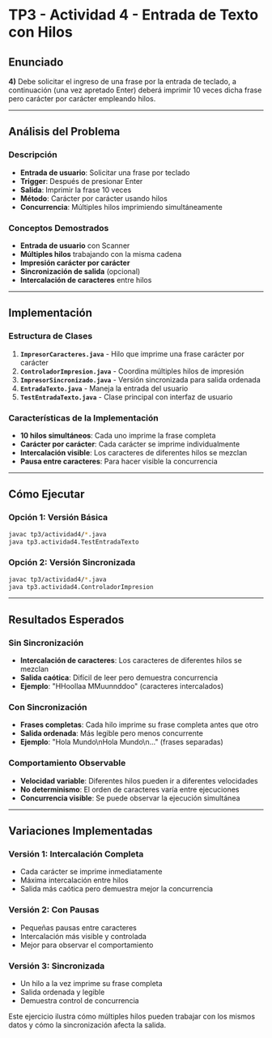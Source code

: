 # TP3 - Actividad 4 - Entrada de Texto con Hilos

## Enunciado

**4)** Debe solicitar el ingreso de una frase por la entrada de teclado, a continuación (una vez apretado Enter) deberá imprimir 10 veces dicha frase pero carácter por carácter empleando hilos.

---

## Análisis del Problema

### Descripción
- **Entrada de usuario**: Solicitar una frase por teclado
- **Trigger**: Después de presionar Enter
- **Salida**: Imprimir la frase 10 veces
- **Método**: Carácter por carácter usando hilos
- **Concurrencia**: Múltiples hilos imprimiendo simultáneamente

### Conceptos Demostrados
- **Entrada de usuario** con Scanner
- **Múltiples hilos** trabajando con la misma cadena
- **Impresión carácter por carácter**
- **Sincronización de salida** (opcional)
- **Intercalación de caracteres** entre hilos

---

## Implementación

### Estructura de Clases

1. **`ImpresorCaracteres.java`** - Hilo que imprime una frase carácter por carácter
2. **`ControladorImpresion.java`** - Coordina múltiples hilos de impresión
3. **`ImpresorSincronizado.java`** - Versión sincronizada para salida ordenada
4. **`EntradaTexto.java`** - Maneja la entrada del usuario
5. **`TestEntradaTexto.java`** - Clase principal con interfaz de usuario

### Características de la Implementación
- **10 hilos simultáneos**: Cada uno imprime la frase completa
- **Carácter por carácter**: Cada carácter se imprime individualmente
- **Intercalación visible**: Los caracteres de diferentes hilos se mezclan
- **Pausa entre caracteres**: Para hacer visible la concurrencia

---

## Cómo Ejecutar

### Opción 1: Versión Básica
```bash
javac tp3/actividad4/*.java
java tp3.actividad4.TestEntradaTexto
```

### Opción 2: Versión Sincronizada
```bash
javac tp3/actividad4/*.java
java tp3.actividad4.ControladorImpresion
```

---

## Resultados Esperados

### Sin Sincronización
- **Intercalación de caracteres**: Los caracteres de diferentes hilos se mezclan
- **Salida caótica**: Difícil de leer pero demuestra concurrencia
- **Ejemplo**: "HHoollaa  MMuunnddoo" (caracteres intercalados)

### Con Sincronización
- **Frases completas**: Cada hilo imprime su frase completa antes que otro
- **Salida ordenada**: Más legible pero menos concurrente
- **Ejemplo**: "Hola Mundo\nHola Mundo\n..." (frases separadas)

### Comportamiento Observable
- **Velocidad variable**: Diferentes hilos pueden ir a diferentes velocidades
- **No determinismo**: El orden de caracteres varía entre ejecuciones
- **Concurrencia visible**: Se puede observar la ejecución simultánea

---

## Variaciones Implementadas

### Versión 1: Intercalación Completa
- Cada carácter se imprime inmediatamente
- Máxima intercalación entre hilos
- Salida más caótica pero demuestra mejor la concurrencia

### Versión 2: Con Pausas
- Pequeñas pausas entre caracteres
- Intercalación más visible y controlada
- Mejor para observar el comportamiento

### Versión 3: Sincronizada
- Un hilo a la vez imprime su frase completa
- Salida ordenada y legible
- Demuestra control de concurrencia

Este ejercicio ilustra cómo múltiples hilos pueden trabajar con los mismos datos y cómo la sincronización afecta la salida.
